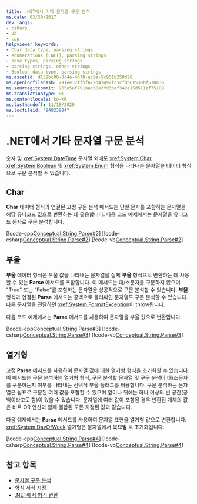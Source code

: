 ```yaml
---
title: .NET에서 기타 문자열 구문 분석
ms.date: 03/30/2017
dev_langs:
- csharp
- vb
- cpp
helpviewer_keywords:
- Char data type, parsing strings
- enumerations [.NET], parsing strings
- base types, parsing strings
- parsing strings, other strings
- Boolean data type, parsing strings
ms.assetid: d139bc00-3c4e-4d78-ac9a-5c951b258d28
ms.openlocfilehash: 791ee37ff5f679d47492fc3cfdb61530bf570a36
ms.sourcegitcommit: 965a5af7918acb0a3fd3baf342e15d511ef75188
ms.translationtype: HT
ms.contentlocale: ko-KR
ms.lasthandoff: 11/18/2020
ms.locfileid: "94823994"
---
```

# <a name="parsing-other-strings-in-net"></a>.NET에서 기타 문자열 구문 분석
숫자 및 <xref:System.DateTime> 문자열 외에도 <xref:System.Char>, <xref:System.Boolean> 및 <xref:System.Enum> 형식을 나타내는 문자열을 데이터 형식으로 구문 분석할 수 있습니다.  
  
## <a name="char"></a>Char  
 **Char** 데이터 형식과 연결된 고정 구문 분석 메서드는 단일 문자를 포함하는 문자열을 해당 유니코드 값으로 변환하는 데 유용합니다. 다음 코드 예제에서는 문자열을 유니코드 문자로 구문 분석합니다.  
  
 [!code-cpp[Conceptual.String.Parse#2](../../../samples/snippets/cpp/VS_Snippets_CLR/conceptual.string.parse/cpp/parse.cpp#2)]
 [!code-csharp[Conceptual.String.Parse#2](../../../samples/snippets/csharp/VS_Snippets_CLR/conceptual.string.parse/cs/parse.cs#2)]
 [!code-vb[Conceptual.String.Parse#2](../../../samples/snippets/visualbasic/VS_Snippets_CLR/conceptual.string.parse/vb/parse.vb#2)]  
  
## <a name="boolean"></a>부울  
 **부울** 데이터 형식은 부울 값을 나타내는 문자열을 실제 **부울** 형식으로 변환하는 데 사용할 수 있는 **Parse** 메서드를 포함합니다. 이 메서드는 대/소문자를 구분하지 않으며 "True" 또는 "False"를 포함하는 문자열을 성공적으로 구문 분석할 수 있습니다. **부울** 형식과 연결된 **Parse** 메서드는 공백으로 둘러싸인 문자열도 구문 분석할 수 있습니다. 다른 문자열을 전달하면 <xref:System.FormatException>이 throw됩니다.  
  
 다음 코드 예제에서는 **Parse** 메서드를 사용하여 문자열을 부울 값으로 변환합니다.  
  
 [!code-cpp[Conceptual.String.Parse#3](../../../samples/snippets/cpp/VS_Snippets_CLR/conceptual.string.parse/cpp/parse.cpp#3)]
 [!code-csharp[Conceptual.String.Parse#3](../../../samples/snippets/csharp/VS_Snippets_CLR/conceptual.string.parse/cs/parse.cs#3)]
 [!code-vb[Conceptual.String.Parse#3](../../../samples/snippets/visualbasic/VS_Snippets_CLR/conceptual.string.parse/vb/parse.vb#3)]  
  
## <a name="enumeration"></a>열거형  
 고정 **Parse** 메서드를 사용하여 문자열 값에 대한 열거형 형식을 초기화할 수 있습니다. 이 메서드는 구문 분석하는 열거형 형식, 구문 분석할 문자열 및 구문 분석이 대/소문자를 구분하는지 여부를 나타내는 선택적 부울 플래그를 허용합니다. 구문 분석하는 문자열은 쉼표로 구분된 여러 값을 포함할 수 있으며 앞이나 뒤에는 하나 이상의 빈 공간(공백이라고도 함)이 있을 수 있습니다. 문자열에 여러 값이 포함된 경우 반환된 개체의 값은 비트 OR 연산과 함께 결합된 모든 지정된 값과 같습니다.  
  
 다음 예제에서는 **Parse** 메서드를 사용하여 문자열 표현을 열거형 값으로 변환합니다. <xref:System.DayOfWeek> 열거형은 문자열에서 **목요일** 로 초기화됩니다.  
  
 [!code-cpp[Conceptual.String.Parse#4](../../../samples/snippets/cpp/VS_Snippets_CLR/conceptual.string.parse/cpp/parse.cpp#4)]
 [!code-csharp[Conceptual.String.Parse#4](../../../samples/snippets/csharp/VS_Snippets_CLR/conceptual.string.parse/cs/parse.cs#4)]
 [!code-vb[Conceptual.String.Parse#4](../../../samples/snippets/visualbasic/VS_Snippets_CLR/conceptual.string.parse/vb/parse.vb#4)]  
  
## <a name="see-also"></a>참고 항목

- [문자열 구문 분석](parsing-strings.md)
- [형식 서식 지정](formatting-types.md)
- [.NET에서 형식 변환](type-conversion.md)
